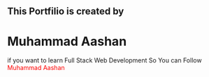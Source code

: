 <h2>This Portfilio is created by</h2>
<h1>Muhammad Aashan</h1>
<p>if you want to learn Full Stack Web Development So You can Follow <span style="color: red;">Muhammad Aashan</span></p>
